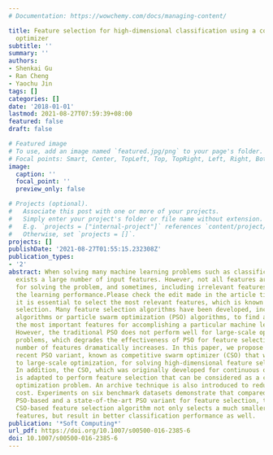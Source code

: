 ```yaml
---
# Documentation: https://wowchemy.com/docs/managing-content/

title: Feature selection for high-dimensional classification using a competitive swarm
  optimizer
subtitle: ''
summary: ''
authors:
- Shenkai Gu
- Ran Cheng
- Yaochu Jin
tags: []
categories: []
date: '2018-01-01'
lastmod: 2021-08-27T07:59:39+08:00
featured: false
draft: false

# Featured image
# To use, add an image named `featured.jpg/png` to your page's folder.
# Focal points: Smart, Center, TopLeft, Top, TopRight, Left, Right, BottomLeft, Bottom, BottomRight.
image:
  caption: ''
  focal_point: ''
  preview_only: false

# Projects (optional).
#   Associate this post with one or more of your projects.
#   Simply enter your project's folder or file name without extension.
#   E.g. `projects = ["internal-project"]` references `content/project/deep-learning/index.md`.
#   Otherwise, set `projects = []`.
projects: []
publishDate: '2021-08-27T01:55:15.232308Z'
publication_types:
- '2'
abstract: When solving many machine learning problems such as classification, there
  exists a large number of input features. However, not all features are relevant
  for solving the problem, and sometimes, including irrelevant features may deteriorate
  the learning performance.Please check the edit made in the article title Therefore,
  it is essential to select the most relevant features, which is known as feature
  selection. Many feature selection algorithms have been developed, including evolutionary
  algorithms or particle swarm optimization (PSO) algorithms, to find a subset of
  the most important features for accomplishing a particular machine learning task.
  However, the traditional PSO does not perform well for large-scale optimization
  problems, which degrades the effectiveness of PSO for feature selection when the
  number of features dramatically increases. In this paper, we propose to use a very
  recent PSO variant, known as competitive swarm optimizer (CSO) that was dedicated
  to large-scale optimization, for solving high-dimensional feature selection problems.
  In addition, the CSO, which was originally developed for continuous optimization,
  is adapted to perform feature selection that can be considered as a combinatorial
  optimization problem. An archive technique is also introduced to reduce computational
  cost. Experiments on six benchmark datasets demonstrate that compared to the canonical
  PSO-based and a state-of-the-art PSO variant for feature selection, the proposed
  CSO-based feature selection algorithm not only selects a much smaller number of
  features, but result in better classification performance as well.
publication: '*Soft Computing*'
url_pdf: https://doi.org/10.1007/s00500-016-2385-6
doi: 10.1007/s00500-016-2385-6
---
```

